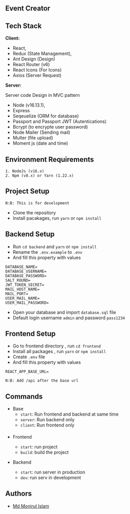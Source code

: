 ## Event Creator

## Tech Stack

**Client:**

- React,
- Redux (State Management),
- Ant Design (Design)
- React Router (v6)
- React Icons (For Icons)
- Axios (Server Request)

**Server:**

Server code Design in MVC pattern

- Node (v16.13.1),
- Express
- Seqeuelize (ORM for database)
- Passport and Passport JWT (Autentications)
- Bcrypt (to encrypte user password)
- Node Mailer (Sending mail)
- Multer (file upload)
- Moment js (date and time)

## Environment Requirements

```
1. NodeJs (v16.x)
2. Npm (v8.x) or Yarn (1.22.x)

```

## Project Setup

`N:B: This is for development`

- Clone the repository
- Install pacakages, run `yarn` or `npm install`

## Backend Setup

- Run `cd backend` and `yarn` or `npm install`
- Rename the `.env.example` to `.env`
- And fill this property with values

```
DATABASE_NAME=
DATABASE_USERNAME=
DATABASE_PASSWORD=
SALT_ROUND=
JWT_TOKEN_SECRET=
MAIL_HOST_NAME=
MAIL_PORT=
USER_MAIL_NAME=
USER_MAIL_PASSWORD=
```

- Open your database and import `database.sql` file
- Default login username `admin` and password `pass1234`

## Frontend Setup

- Go to frontend directory , run `cd frontend`
- Install all packages , run `yarn` or `npm install`
- Create `.env` file
- And fill this property with values

```
REACT_APP_BASE_URL=
```

`N:B: Add /api after the base url `

## Commands

- Base
  - `start`: Run frontend and backend at same time
  - `server`: Run backend only
  - `client`: Run frontend only

####

- Frontend

  - `start`: run project
  - `build`: build the project

- Backend
  - `start`: run server in production
  - `dev`: run serv in development

## Authors

- [Md Monirul Islam](https://www.github.com/mdmonir027)
